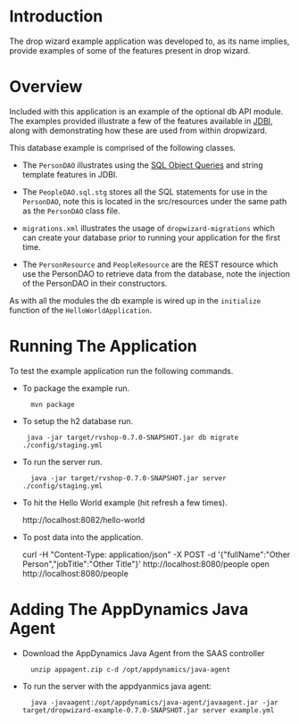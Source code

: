 # Introduction

The drop wizard example application was developed to, as its name implies, provide examples of some of the features
present in drop wizard.

# Overview

Included with this application is an example of the optional db API module. The examples provided illustrate a few of
the features available in [JDBI](http://jdbi.org), along with demonstrating how these are used from within dropwizard.

This database example is comprised of the following classes.

* The `PersonDAO` illustrates using the [SQL Object Queries](http://jdbi.org/sql_object_api_queries/) and string template
features in JDBI.

* The `PeopleDAO.sql.stg` stores all the SQL statements for use in the `PersonDAO`, note this is located in the
src/resources under the same path as the `PersonDAO` class file.

* `migrations.xml` illustrates the usage of `dropwizard-migrations` which can create your database prior to running
your application for the first time.

* The `PersonResource` and `PeopleResource` are the REST resource which use the PersonDAO to retrieve data from the database, note the injection
of the PersonDAO in their constructors.

As with all the modules the db example is wired up in the `initialize` function of the `HelloWorldApplication`.

# Running The Application

To test the example application run the following commands.

* To package the example run.

        mvn package

* To setup the h2 database run.

       java -jar target/rvshop-0.7.0-SNAPSHOT.jar db migrate ./config/staging.yml

* To run the server run. 

        java -jar target/rvshop-0.7.0-SNAPSHOT.jar server ./config/staging.yml

* To hit the Hello World example (hit refresh a few times).

	http://localhost:8082/hello-world

* To post data into the application.

	curl -H "Content-Type: application/json" -X POST -d '{"fullName":"Other Person","jobTitle":"Other Title"}' http://localhost:8080/people
	open http://localhost:8080/people

# Adding The AppDynamics Java Agent

* Download the AppDynamics Java Agent from the SAAS controller

        unzip appagent.zip c-d /opt/appdynamics/java-agent

* To run the server with the appdyanmics java agent:

        java -javaagent:/opt/appdynamics/java-agent/javaagent.jar -jar target/dropwizard-example-0.7.0-SNAPSHOT.jar server example.yml

